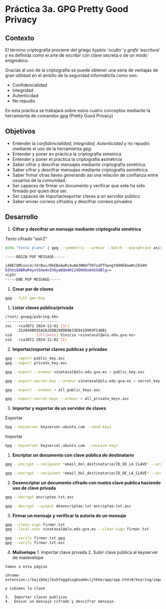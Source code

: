 # Práctica 3a. GPG Pretty Good Privacy

## Contexto
El término criptografía proviene del griego *kyptós* 'oculto' y *grafé* 'escritura' y es definida como el arte de escribir con clave secreta o de un modo enigmático.

Gracias al uso de la criptografía se puede obtener una seria de ventajas de gran utilidad en el ámbito de la seguridad informáticfa como son:
* Confidencialidad
* Integridad
* Autenticidad
* No repudio
    

En esta práctica se trabajará sobre estos cuatro conceptos mediante la herramienta de comandos gpg (Pretty Good Privacy)

## Objetivos
* Entender la *confidencialidad, Integridad, Autenticidad* y no repudio mediante el uso de la herramienta *gpg*.
* Entender y poner en práctica la criptografía simetrica
* Entender y poner el práctica la criptografía asimétrcia
* Saber cifrar y descifrar mensajes mediante criptografía simétrica.
* Saber cifrar y descifrar mensajes mediante criptografía asimétrica.
* Saber firmar otras llaves generando así una relación de confianza entre usuarios de la comunidad.
* Ser capaces de firmar un documento y verificar que este ha sido firmado por quien dice ser.
* Ser capaces de importar/exportar claves a un servidor público
* Saber enviar correos cifrados y descifrar correos privados

## Desarrollo

 1. **Cifrar y descifrar un mensaje mediante criptografía simétrica**

Texto cifrado "asir2"
```bash
echo "texto plano" | gpg --symmetric --armour --batch --passphrase asir2
```
```bash
-----BEGIN PGP MESSAGE-----

jA0ECQMCoxc4/JdrBuv/0kEBa4wRz4uAm3W0mfTH7a1PThwogtHdHE8ewKnJEU4H
b5hUzQABRaR4yxVIUw4nIh8ya6Qm4H12VD0U6oO4SSUBlg==
=Lp5r
-----END PGP MESSAGE-----
```
 1. **Crear par de claves**
```bash
gpg --full-gen-key
```
 1. **Listar claves pública/privada**
```bash
/root/.gnupg/pubring.kbx
------------------------
sec   rsa3072 2024-12-02 [SC]
      252B49B93EA2A2EDB290DD8A33E041D903FC48B1
uid           [ultimate] Vinicio <vinatasal@alu.edu.gva.es>
ssb   rsa3072 2024-12-02 [E]
```
 2. **Importar/exportar claves publicas y privadas**
```bash
gpg --import public_key.asc
gpg --import private_key.asc

```
```bash
gpg --export --armour vinatasal@alu.edu.gva.es > public_key.asc

gpg --export-secret-key --armour vinatasal@alu.edu.gva.es > secret_key.asc

gpg --export --armour > all_public_keys.asc

gpg --export-secret-keys --armour > all_private_keys.asc
```
 3. **Importar y exportar de un servidor de claves**

Exportar
```bash
Gpg --keyserver keyserver.ubuntu.com --send-keys
```
Importar
```bash
Gpg --keyserver keyserver.ubuntu.com --receive-keys
```
 1. **Encriptar un documento con clave pública de destinatario**
```bash
gpg --encrypt --recipient *email_del_destinatario/ID_DE_LA_CLAVE* --armour documento.txt

gpg --encrypt --recipient *email_del_destinatario/ID_DE_LA_CLAVE* --armour  --output documento.txt.asc
```

 2. **Desencriptar un documento cifrado con nuetra clave publica haciendo uso de clave privada**
```bash
gpg --decrypt encriptao.txt.asc

gpg --decrypt --output desencriptao.txt encriptao.txt.asc
```
 3. **Firmar un mensaje y verificar la autoria de un mensaje**
```bash
gpg --clear-sign firmar.txt
gpg --local-user vinatasal@alu.edu.gva.es --clear-sign firmar.txt

gpg --verify firmar.txt.gpg
gpg --verify firmar.txt.asc
```
 4.  **Mailvelope**
    1.  Importar clave privada
    2.  Subir clave pública al keyserver de mailevelope
```
Vamos a esta página

chrome-extension://kajibbejlbohfaggdiogboambcijhkke/app/app.html#/keyring/import 

y subimos la clave
```
    3.  Importar claves publicas
    4.  Enviar un mensaje cifrado y descifrar mensaje.

 